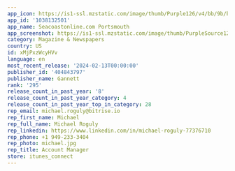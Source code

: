 ```yaml
---
app_icon: https://is1-ssl.mzstatic.com/image/thumb/Purple126/v4/bb/9b/b6/bb9bb63c-5c94-dbb1-f679-de6f4f1d8c40/AppIcon-0-1x_U007emarketing-0-6-0-sRGB-85-220-0.png/1024x1024bb.png
app_id: '1038132501'
app_name: Seacoastonline.com Portsmouth
app_screenshot: https://is1-ssl.mzstatic.com/image/thumb/PurpleSource123/v4/c4/0c/b7/c40cb758-8873-2f07-9d55-eb99caebd9e9/d37f473e-d01e-42db-b22c-c735fedd209d_Generic_iPhoneX_1.jpg/1242x2688bb.png
category: Magazine & Newspapers
country: US
id: xMjPxzWcyHVv
language: en
most_recent_release: '2024-02-13T00:00:00'
publisher_id: '404843797'
publisher_name: Gannett
rank: '295'
release_count_in_past_year: '8'
release_count_in_past_year_category: 4
release_count_in_past_year_top_in_category: 28
rep_email: michael.roguly@bitrise.io
rep_first_name: Michael
rep_full_name: Michael Roguly
rep_linkedin: https://www.linkedin.com/in/michael-roguly-77376710
rep_phone: +1 949-233-3404
rep_photo: michael.jpg
rep_title: Account Manager
store: itunes_connect
---
```

